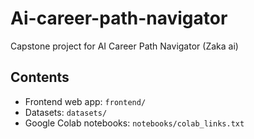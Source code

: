 # Ai-career-path-navigator
Capstone project for AI Career Path Navigator (Zaka ai)

## Contents
- Frontend web app: `frontend/`
- Datasets: `datasets/`
- Google Colab notebooks: `notebooks/colab_links.txt`
